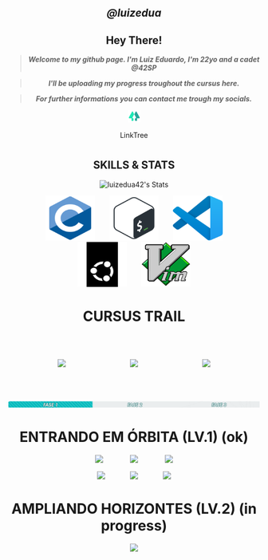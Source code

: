 
<div align = center>

## ___@luizedua___ 
<div align = center>

## **Hey There!**
</div>

>___Welcome to my github page. I'm Luiz Eduardo, I'm 22yo and a cadet @42SP___

>___I'll be uploading my progress troughout the cursus here.___

>___For further informations you can contact me trough my socials.___

<a href="https://linktr.ee/luizedua42" target="_blank"><img  src=assets/icons8-linktree-48.png height=25  ></a>

LinkTree
#
## SKILLS & STATS 
<div align=center>

![luizedua42's Stats](https://github-readme-stats.vercel.app/api?username=luizedua42&theme=jolly&show_icons=true&hide_border=true&count_private=false)

<img src=https://raw.githubusercontent.com/devicons/devicon/1119b9f84c0290e0f0b38982099a2bd027a48bf1/icons/c/c-original.svg title="C" height=90 width=100  hspace=14><img src=https://raw.githubusercontent.com/devicons/devicon/1119b9f84c0290e0f0b38982099a2bd027a48bf1/icons/bash/bash-original.svg title="bash" height=90 width=100  hspace=14><img src=https://raw.githubusercontent.com/devicons/devicon/1119b9f84c0290e0f0b38982099a2bd027a48bf1/icons/vscode/vscode-original.svg title="VSCode" height=90 width=100  hspace=14><img src=https://raw.githubusercontent.com/devicons/devicon/1119b9f84c0290e0f0b38982099a2bd027a48bf1/icons/ubuntu/ubuntu-plain.svg title="Ubuntu" height=90 width=100  hspace=14><img src=https://raw.githubusercontent.com/devicons/devicon/1119b9f84c0290e0f0b38982099a2bd027a48bf1/icons/vim/vim-original.svg title="Vim" height=90 width=100  hspace=14>
</div>


# CURSUS TRAIL

<img src="https://game.42sp.org.br/static/assets/achievements/phase_onem.png" vspace="50">
<img src="https://game.42sp.org.br/static/assets/achievements/phase_twon.png"hspace="125"vspace="50" >
<img src="https://game.42sp.org.br/static/assets/achievements/phase_threen.png" vspace="50">

  
  
  ![Progress Bar](assets/Screenshot%202023-08-22%20at%2013-19-35%2042%20Game.png)

# ENTRANDO EM ÓRBITA (LV.1) (ok)

<a href="https://github.com/luizedua42/42libft" target="_blank"><img  src="https://game.42sp.org.br/static/assets/achievements/libftm.png" hspace = "25" ></a> <a href="https://github.com/luizedua42/42get_next_line" target="_blank"><img  src="https://game.42sp.org.br/static/assets/achievements/get_next_linem.png" hspace = "25" ></a> <a href="https://github.com/luizedua42/42_printf" target="_blank"><img  src="https://game.42sp.org.br/static/assets/achievements/ft_printfe.png" hspace = "25" ></a> 

<a href="https://github.com/luizedua42/42_born2beroot" target="_blank"><img  src="https://game.42sp.org.br/static/assets/achievements/born2berootm.png" hspace = "25" ></a><a href="https://github.com/luizedua42/42_fract-ol" target="_blank"><img  src="https://game.42sp.org.br/static/assets/achievements/fract-olm.png" hspace = "25" ></a><a href="https://github.com/luizedua42/42_pipex" target="_blank"><img src="https://game.42sp.org.br/static/assets/achievements/pipexe.png" hspace = "25" ></a>

# AMPLIANDO HORIZONTES (LV.2) (in progress)

<a href="https://github.com/luizedua42/42_born2beroot" target="_blank"><img  src="https://game.42sp.org.br/static/assets/achievements/push_swapn.png" hspace = "25" >

#

  

